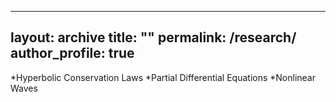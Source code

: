---
layout: archive
title: ""
permalink: /research/
author_profile: true
---------


*Hyperbolic Conservation Laws
*Partial Differential Equations
*Nonlinear Waves

